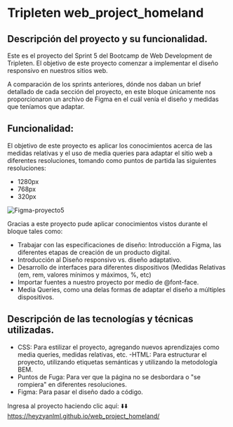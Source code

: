 # Tripleten web_project_homeland

## Descripción del proyecto y su funcionalidad.
Este es el proyecto del Sprint 5 del Bootcamp de Web Development de Tripleten. El objetivo de este proyecto comenzar a implementar el diseño responsivo en nuestros sitios web.

A comparación de los sprints anteriores, dónde nos daban un brief detallado de cada sección del proyecto, en este bloque únicamente nos proporcionaron un archivo de Figma en el cuál venía el diseño y medidas que teníamos que adaptar.

## Funcionalidad:
El objetivo de este proyecto es aplicar los conocimientos acerca de las medidas relativas y el uso de media queries para adaptar el sitio web a diferentes resoluciones, tomando como puntos de partida las siguientes resoluciones:
- 1280px
- 768px
- 320px
  
![Figma-proyecto5](https://github.com/heyzyanlml/web_project_homeland/assets/166194594/3bde7e34-14b0-4a33-b01e-3c01e770844b)

Gracias a este proyecto pude aplicar conocimientos vistos durante el bloque tales como:
- Trabajar con las especificaciones de diseño: Introducción a Figma, las diferentes etapas de creación de un producto digital.
- Introducción al Diseño responsivo vs. diseño adaptativo.
- Desarrollo de interfaces para diferentes dispositivos (Medidas Relativas (em, rem, valores mínimos y máximos, %, etc)
- Importar fuentes a nuestro proyecto por medio de @font-face.
- Media Queries, como una delas formas de adaptar el diseño a múltiples dispositivos.

## Descripción de las tecnologías y técnicas utilizadas.
- CSS: Para estilizar el proyecto, agregando nuevos aprendizajes como media queries, medidas relativas, etc.
-HTML: Para estructurar el proyecto, utilizando etiquetas semánticas y utilizando la metodología BEM.
- Puntos de Fuga: Para ver que la página no se desbordara o "se rompiera" en diferentes resoluciones.
- Figma: Para pasar el diseño dado a código.

Ingresa al proyecto haciendo clic aquí: :arrow_down::arrow_down:
https://heyzyanlml.github.io/web_project_homeland/
